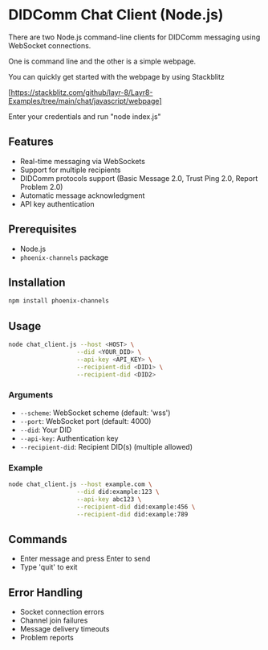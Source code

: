 # DIDComm Chat Client (Node.js)

There are two Node.js command-line clients for DIDComm messaging using WebSocket connections.

One is command line and the other is a simple webpage. 

You can quickly get started with the webpage by using Stackblitz

[https://stackblitz.com/github/layr-8/Layr8-Examples/tree/main/chat/javascript/webpage]

Enter your credentials and run "node index.js"

## Features

- Real-time messaging via WebSockets
- Support for multiple recipients
- DIDComm protocols support (Basic Message 2.0, Trust Ping 2.0, Report Problem 2.0)
- Automatic message acknowledgment
- API key authentication

## Prerequisites

- Node.js
- `phoenix-channels` package

## Installation

```bash
npm install phoenix-channels
```

## Usage

```bash
node chat_client.js --host <HOST> \
                   --did <YOUR_DID> \
                   --api-key <API_KEY> \
                   --recipient-did <DID1> \
                   --recipient-did <DID2>
```

### Arguments

- `--scheme`: WebSocket scheme (default: 'wss')
- `--port`: WebSocket port (default: 4000)
- `--did`: Your DID
- `--api-key`: Authentication key
- `--recipient-did`: Recipient DID(s) (multiple allowed)

### Example

```bash
node chat_client.js --host example.com \
                   --did did:example:123 \
                   --api-key abc123 \
                   --recipient-did did:example:456 \
                   --recipient-did did:example:789
```

## Commands

- Enter message and press Enter to send
- Type 'quit' to exit

## Error Handling

- Socket connection errors
- Channel join failures
- Message delivery timeouts
- Problem reports
